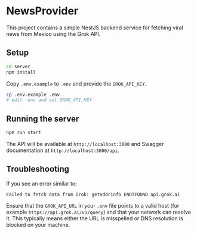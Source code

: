 # NewsProvider

This project contains a simple NestJS backend service for fetching viral news from Mexico using the Grok API.

## Setup

```bash
cd server
npm install
```

Copy `.env.example` to `.env` and provide the `GROK_API_KEY`.

```bash
cp .env.example .env
# edit .env and set GROK_API_KEY
```

## Running the server

```bash
npm run start
```

The API will be available at `http://localhost:3000` and Swagger documentation at `http://localhost:3000/api`.

## Troubleshooting

If you see an error similar to:

```
Failed to fetch data from Grok: getaddrinfo ENOTFOUND api.grok.ai
```

Ensure that the `GROK_API_URL` in your `.env` file points to a valid host (for example `https://api.grok.ai/v1/query`) and that your network can resolve it.
This typically means either the URL is misspelled or DNS resolution is blocked on your machine.

